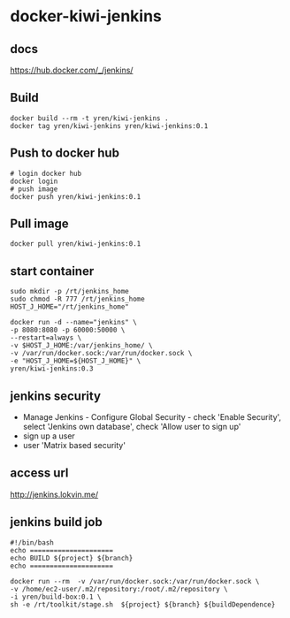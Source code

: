 # docker-kiwi-jenkins

## docs
https://hub.docker.com/_/jenkins/

## Build
```
docker build --rm -t yren/kiwi-jenkins .
docker tag yren/kiwi-jenkins yren/kiwi-jenkins:0.1
```

## Push to docker hub
```
# login docker hub
docker login
# push image
docker push yren/kiwi-jenkins:0.1
```

## Pull image
```
docker pull yren/kiwi-jenkins:0.1
```

## start container
```
sudo mkdir -p /rt/jenkins_home
sudo chmod -R 777 /rt/jenkins_home
HOST_J_HOME="/rt/jenkins_home"
```

```
docker run -d --name="jenkins" \
-p 8080:8080 -p 60000:50000 \
--restart=always \
-v $HOST_J_HOME:/var/jenkins_home/ \
-v /var/run/docker.sock:/var/run/docker.sock \
-e "HOST_J_HOME=${HOST_J_HOME}" \
yren/kiwi-jenkins:0.3
```

## jenkins security
* Manage Jenkins - Configure Global Security - check 'Enable Security', select 'Jenkins own database', check 'Allow user to sign up'
* sign up a user
* user 'Matrix based security'

## access url
http://jenkins.lokvin.me/

## jenkins build job
```
#!/bin/bash
echo =====================
echo BUILD ${project} ${branch}
echo =====================

docker run --rm  -v /var/run/docker.sock:/var/run/docker.sock \
-v /home/ec2-user/.m2/repository:/root/.m2/repository \
-i yren/build-box:0.1 \
sh -e /rt/toolkit/stage.sh  ${project} ${branch} ${buildDependence}
```
